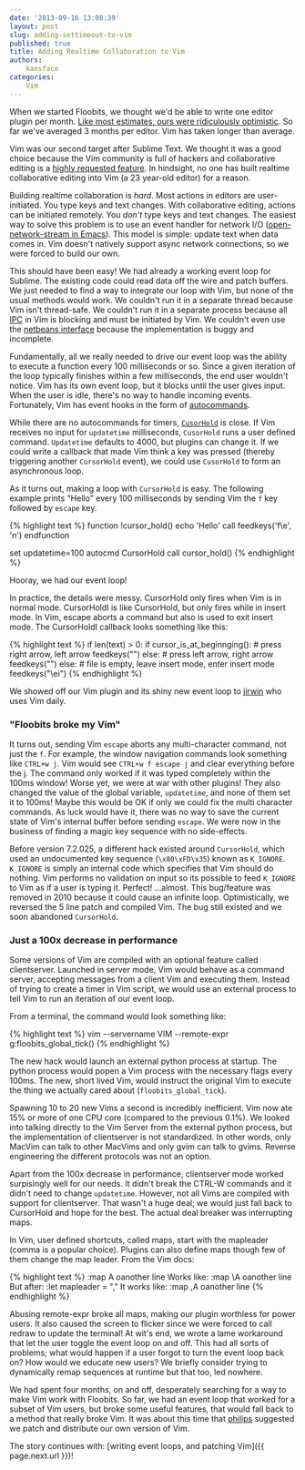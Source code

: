 ```yaml
---
date: '2013-09-16 13:08:39'
layout: post
slug: adding-settimeout-to-vim
published: true
title: Adding Realtime Collaboration to Vim
authors:
    kansface
categories:
    Vim
---
```


When we started Floobits, we thought we'd be able to write one editor plugin per month. [Like most estimates, ours were ridiculously optimistic](http://en.wikipedia.org/wiki/Planning_fallacy). So far we've averaged 3 months per editor. Vim has taken longer than average.

Vim was our second target after Sublime Text. We thought it was a good choice because the Vim community is full of hackers and collaborative editing is a [highly requested feature](http://www.vim.org/sponsor/vote_results.php). In hindsight, no one has built realtime collaborative editing into Vim (a 23 year-old editor) for a reason.

Building realtime collaboration is *hard*. Most actions in editors are user-initiated. You type keys and text changes. With collaborative editing, actions can be initiated remotely. You *don't* type keys and text changes. The easiest way to solve this problem is to use an event handler for network I/O ([open-network-stream in Emacs](http://www.gnu.org/software/emacs/manual/html_node/elisp/Network.html)). This model is simple: update text when data comes in. Vim doesn't natively support async network connections, so we were forced to build our own.

This should have been easy! We had already a working event loop for Sublime. The existing code could read data off the wire and patch buffers. We just needed to find a way to integrate our loop with Vim, but none of the usual methods would work. We couldn't run it in a separate thread because Vim isn't thread-safe. We couldn't run it in a separate process because all [IPC](http://en.wikipedia.org/wiki/Inter-process_communication) in Vim is blocking and must be initiated by Vim. We couldn't even use the [netbeans interface](http://vimdoc.sourceforge.net/htmldoc/netbeans.html) because the implementation is buggy and incomplete.

Fundamentally, all we really needed to drive our event loop was the ability to execute a function every 100 milliseconds or so. Since a given iteration of the loop typically finishes within a few milliseconds, the end user wouldn't notice. Vim has its own event loop, but it blocks until the user gives input. When the user is idle, there's no way to handle incoming events. Fortunately, Vim has event hooks in the form of [autocommands](http://vimdoc.sourceforge.net/htmldoc/autocmd.html).

While there are no autocommands for timers, [`CusorHold`](http://vimdoc.sourceforge.net/htmldoc/autocmd.html#CursorHold) is close. If Vim receives no input for `updatetime` milliseconds, `CusorHold` runs a user defined command. `Updatetime` defaults to 4000, but plugins can change it.  If we could write a callback that made Vim think a key was pressed (thereby triggering another `CursorHold` event), we could use `CusorHold` to form an asynchronous loop.

As it turns out, making a loop with `CursorHold` is easy. The following example prints "Hello" every 100 milliseconds by sending Vim the `f` key followed by `escape` key.

{% highlight text %}
function !cursor_hold()
    echo 'Hello'
    call feedkeys('f\e', 'n')
endfunction

set updatetime=100
autocmd CursorHold call cursor_hold()
{% endhighlight %}

Hooray, we had our event loop!

In practice, the details were messy. CursorHold only fires when Vim is in normal mode. CursorHoldI is like CursorHold, but only fires while in insert mode. In Vim, escape aborts a command but also is used to exit insert mode. The CursorHoldI callback looks something like this:

{% highlight text %}
if len(text) > 0:
    if cursor_is_at_beginnging():
        # press right arrow, left arrow
        feedkeys("<Right><Left>")
    else:
        # press left arrow, right arrow
        feedkeys("<Left><Right>")
else:
    # file is empty, leave insert mode, enter insert mode
    feedkeys("\ei")
{% endhighlight %}

We showed off our Vim plugin and its shiny new event loop to [jirwin](https://github.com/jirwin) who uses Vim daily.

### "Floobits broke my Vim"
It turns out, sending Vim `escape` aborts any multi-character command, not just the `f`. For example, the window navigation commands look something like `CTRL+w j`.  Vim would see `CTRL+w f escape j` and clear everything before the j. The command only worked if it was typed completely within the 100ms window! Worse yet, we were at war with other plugins! They also changed the value of the global variable, `updatetime`, and none of them set it to 100ms!  Maybe this would be OK if only we could fix the multi character commands.  As luck would have it, there was no way to save the current state of Vim's internal buffer before sending `escape`. We were now in the business of finding a magic key sequence with no side-effects.

Before version 7.2.025, a different hack existed around `CursorHold`, which used an undocumented key sequence (`\x80\xFD\x35`) known as `K_IGNORE`. `K_IGNORE` is simply an internal code which specifies that Vim should do nothing. Vim performs no validation on input so its possible to feed `K_IGNORE` to Vim as if a user is typing it. Perfect! ...almost.  This bug/feature was removed in 2010 because it could cause an infinite loop. Optimistically, we reversed the 5 line patch and compiled Vim. The bug still existed and we soon abandoned `CursorHold`.

### Just a 100x decrease in performance

Some versions of Vim are compiled with an optional feature called clientserver. Launched in server mode, Vim would behave as a command server, accepting messages from a client Vim and executing them. Instead of trying to create a timer in Vim script, we would use an external process to tell Vim to run an iteration of our event loop.

From a terminal, the command would look something like:

{% highlight text %}
vim --servername VIM --remote-expr g:floobits_global_tick()
{% endhighlight %}

The new hack would launch an external python process at startup. The python process would popen a Vim process with the necessary flags every 100ms. The new, short lived Vim, would instruct the original Vim to execute the thing we actually cared about (`floobits_global_tick`).

Spawning 10 to 20 new Vims a second is incredibly inefficient. Vim now ate 15% or more of one CPU core (compared to the previous 0.1%). We looked into talking directly to the Vim Server from the external python process, but the implementation of clientserver is not standardized. In other words, only MacVim can talk to other MacVims and only gvim can talk to gvims. Reverse engineering the different protocols was not an option.

Apart from the 100x decrease in performance, clientserver mode worked surpisingly well for our needs. It didn't break the CTRL-W commands and it didn't need to change `updatetime`. However, not all Vims are compiled with support for clientserver. That wasn't a huge deal; we would just fall back to CursorHold and hope for the best. The actual deal breaker was interrupting maps.

In Vim, user defined shortcuts, called maps, start with the mapleader (comma is a popular choice).  Plugins can also define maps though few of them change the map leader. From the Vim docs:

{% highlight text %}
:map <Leader>A  oanother line<Esc> 
Works like:
        :map \A  oanother line<Esc>
But after:
        :let mapleader = ","
It works like:
        :map ,A  oanother line<Esc>
{% endhighlight %}

Abusing remote-expr broke all maps, making our plugin worthless for power users. It also caused the screen to flicker since we were forced to call redraw to update the terminal! At wit's end, we wrote a lame workaround that let the user toggle the event loop on and off. This had all sorts of problems; what would happen if a user forgot to turn the event loop back on? How would we educate new users? We briefly consider trying to dynamically remap sequences at runtime but that too, led nowhere.

We had spent four months, on and off, desperately searching for a way to make Vim work with Floobits. So far, we had an event loop that worked for a subset of Vim users, but broke some useful features, that would fall back to a method that really broke Vim. It was about this time that [philips](https://github.com/philips) suggested we patch and distribute our own version of Vim.

The story continues with: [writing event loops, and patching Vim]({{ page.next.url }})!

